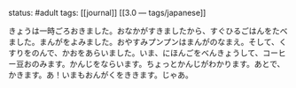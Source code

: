 status: #adult 
tags: [[journal]] [[3.0 — tags/japanese]]

きょうは一時ごろおきました。おなかがすきましたから、すぐひるごはんをたべました。まんがをよみました。おやすみプンプンはまんがのなまえ。そして、くすりをのんで、かおをあらいました。いま、にほんごをべんきょうして、コーヒー豆おのみます。かんじをならいます。ちょっとかんじがわかります。あとで、かきます。あ！いまもおんがくをききます。じゃあ。